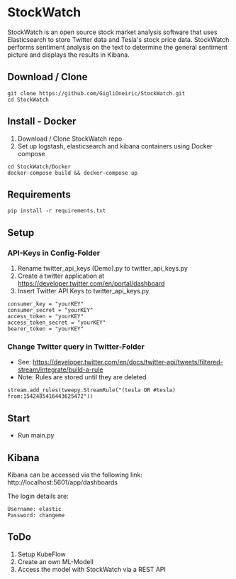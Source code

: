 # StockWatch

StockWatch is an open source stock market analysis software that uses Elasticsearch to store Twitter data and Tesla's stock price data. StockWatch performs sentiment analysis on the text to determine the general sentiment picture and displays the results in Kibana. 

## Download / Clone
```
git clone https://github.com/GigliOneiric/StockWatch.git
cd StockWatch
```
## Install - Docker
1. Download / Clone StockWatch repo 
2. Set up logstash, elasticsearch and kibana containers using Docker compose

```
cd StockWatch/Docker
docker-compose build && docker-compose up
```

## Requirements
```
pip install -r requirements.txt
```

## Setup
### API-Keys in Config-Folder
1. Rename twitter_api_keys (Demo).py to twitter_api_keys.py
2. Create a twitter application at https://developer.twitter.com/en/portal/dashboard
3. Insert Twitter API Keys to twitter_api_keys.py
```
consumer_key = "yourKEY"
consumer_secret = "yourKEY"
access_token = "yourKEY"
access_token_secret = "yourKEY"
bearer_token = "yourKEY"
```

### Change Twitter query in Twitter-Folder
- See: https://developer.twitter.com/en/docs/twitter-api/tweets/filtered-stream/integrate/build-a-rule
- Note: Rules are stored until they are deleted
```
stream.add_rules(tweepy.StreamRule("(tesla OR #tesla) from:1542485416443625472"))
```

## Start
- Run main.py

## Kibana
Kibana can be accessed via the following link:
http://localhost:5601/app/dashboards

The login details are:
```
Username: elastic
Password: changeme
```

## ToDo
1. Setup KubeFlow
2. Create an own ML-Modell
3. Access the model with StockWatch via a REST API
